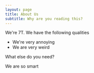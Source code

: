 ```yaml
---
layout: page
title: About Us
subtitle: Why are you reading this?
---
```


We're 7T. We have the following qualities 

- We're very annoying
- We are very weird 

What else do you need?

We are so smart
